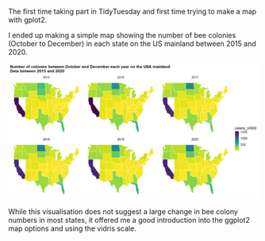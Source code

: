 The first time taking part in TidyTuesday and first time trying to make a map with gplot2. 

I ended up making a simple map showing the number of bee colonies (October to December) in each state on the US mainland between 2015 and 2020. 

![alt text](https://github.com/LEleanor/tydiTuesday/blob/main/22-01-11%20Bees/colony_end_year.png)

While this visualisation does not suggest a large change in bee colony numbers in most states, it offered me a good introduction into the ggplot2 map options and using the vidris scale.
